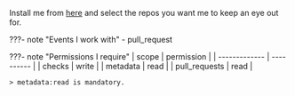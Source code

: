 Install me from [here](https://github.com/apps/auto-me-bot)
and select the repos you want me to keep an eye out for.</br>

???- note "Events I work with"
    - pull_request

???- note "Permissions I require"
    | scope         | permission |
    | ------------- | ---------- |
    | checks        | write      |
    | metadata      | read       |
    | pull_requests | read       |

    > metadata:read is mandatory.
